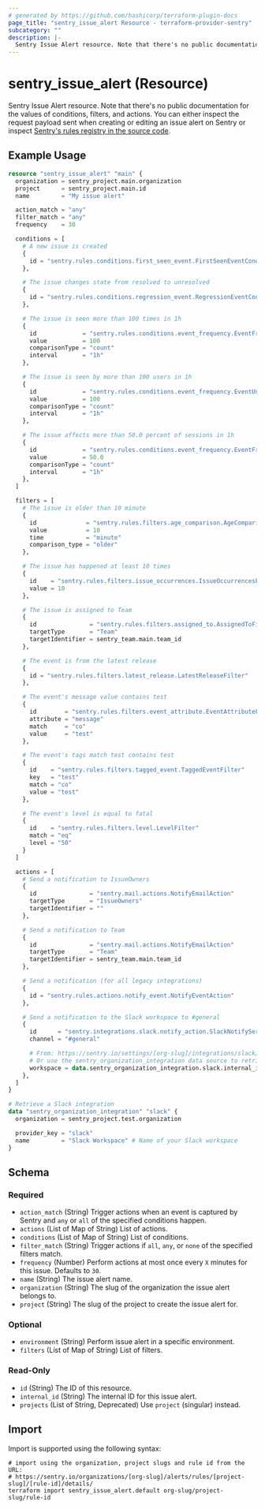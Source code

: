 ```yaml
---
# generated by https://github.com/hashicorp/terraform-plugin-docs
page_title: "sentry_issue_alert Resource - terraform-provider-sentry"
subcategory: ""
description: |-
  Sentry Issue Alert resource. Note that there's no public documentation for the values of conditions, filters, and actions. You can either inspect the request payload sent when creating or editing an issue alert on Sentry or inspect Sentry's rules registry in the source code https://github.com/getsentry/sentry/tree/master/src/sentry/rules.
---
```


# sentry_issue_alert (Resource)

Sentry Issue Alert resource. Note that there's no public documentation for the values of conditions, filters, and actions. You can either inspect the request payload sent when creating or editing an issue alert on Sentry or inspect [Sentry's rules registry in the source code](https://github.com/getsentry/sentry/tree/master/src/sentry/rules).

## Example Usage

```terraform
resource "sentry_issue_alert" "main" {
  organization = sentry_project.main.organization
  project      = sentry_project.main.id
  name         = "My issue alert"

  action_match = "any"
  filter_match = "any"
  frequency    = 30

  conditions = [
    # A new issue is created
    {
      id = "sentry.rules.conditions.first_seen_event.FirstSeenEventCondition"
    },

    # The issue changes state from resolved to unresolved
    {
      id = "sentry.rules.conditions.regression_event.RegressionEventCondition"
    },

    # The issue is seen more than 100 times in 1h
    {
      id             = "sentry.rules.conditions.event_frequency.EventFrequencyCondition"
      value          = 100
      comparisonType = "count"
      interval       = "1h"
    },

    # The issue is seen by more than 100 users in 1h
    {
      id             = "sentry.rules.conditions.event_frequency.EventUniqueUserFrequencyCondition"
      value          = 100
      comparisonType = "count"
      interval       = "1h"
    },

    # The issue affects more than 50.0 percent of sessions in 1h
    {
      id             = "sentry.rules.conditions.event_frequency.EventFrequencyPercentCondition"
      value          = 50.0
      comparisonType = "count"
      interval       = "1h"
    },
  ]

  filters = [
    # The issue is older than 10 minute
    {
      id              = "sentry.rules.filters.age_comparison.AgeComparisonFilter"
      value           = 10
      time            = "minute"
      comparison_type = "older"
    },

    # The issue has happened at least 10 times
    {
      id    = "sentry.rules.filters.issue_occurrences.IssueOccurrencesFilter"
      value = 10
    },

    # The issue is assigned to Team
    {
      id               = "sentry.rules.filters.assigned_to.AssignedToFilter"
      targetType       = "Team"
      targetIdentifier = sentry_team.main.team_id
    },

    # The event is from the latest release
    {
      id = "sentry.rules.filters.latest_release.LatestReleaseFilter"
    },

    # The event's message value contains test
    {
      id        = "sentry.rules.filters.event_attribute.EventAttributeFilter"
      attribute = "message"
      match     = "co"
      value     = "test"
    },

    # The event's tags match test contains test
    {
      id    = "sentry.rules.filters.tagged_event.TaggedEventFilter"
      key   = "test"
      match = "co"
      value = "test"
    },

    # The event's level is equal to fatal
    {
      id    = "sentry.rules.filters.level.LevelFilter"
      match = "eq"
      level = "50"
    }
  ]

  actions = [
    # Send a notification to IssueOwners
    {
      id               = "sentry.mail.actions.NotifyEmailAction"
      targetType       = "IssueOwners"
      targetIdentifier = ""
    },

    # Send a notification to Team
    {
      id               = "sentry.mail.actions.NotifyEmailAction"
      targetType       = "Team"
      targetIdentifier = sentry_team.main.team_id
    },

    # Send a notification (for all legacy integrations)
    {
      id = "sentry.rules.actions.notify_event.NotifyEventAction"
    },

    # Send a notification to the Slack workspace to #general
    {
      id      = "sentry.integrations.slack.notify_action.SlackNotifyServiceAction"
      channel = "#general"

      # From: https://sentry.io/settings/[org-slug]/integrations/slack/[slack-integration-id]/
      # Or use the sentry_organization_integration data source to retrieve the integration ID:
      workspace = data.sentry_organization_integration.slack.internal_id
    },
  ]
}

# Retrieve a Slack integration
data "sentry_organization_integration" "slack" {
  organization = sentry_project.test.organization

  provider_key = "slack"
  name         = "Slack Workspace" # Name of your Slack workspace
}
```

<!-- schema generated by tfplugindocs -->
## Schema

### Required

- `action_match` (String) Trigger actions when an event is captured by Sentry and `any` or `all` of the specified conditions happen.
- `actions` (List of Map of String) List of actions.
- `conditions` (List of Map of String) List of conditions.
- `filter_match` (String) Trigger actions if `all`, `any`, or `none` of the specified filters match.
- `frequency` (Number) Perform actions at most once every `X` minutes for this issue. Defaults to `30`.
- `name` (String) The issue alert name.
- `organization` (String) The slug of the organization the issue alert belongs to.
- `project` (String) The slug of the project to create the issue alert for.

### Optional

- `environment` (String) Perform issue alert in a specific environment.
- `filters` (List of Map of String) List of filters.

### Read-Only

- `id` (String) The ID of this resource.
- `internal_id` (String) The internal ID for this issue alert.
- `projects` (List of String, Deprecated) Use `project` (singular) instead.

## Import

Import is supported using the following syntax:

```shell
# import using the organization, project slugs and rule id from the URL:
# https://sentry.io/organizations/[org-slug]/alerts/rules/[project-slug]/[rule-id]/details/
terraform import sentry_issue_alert.default org-slug/project-slug/rule-id
```
